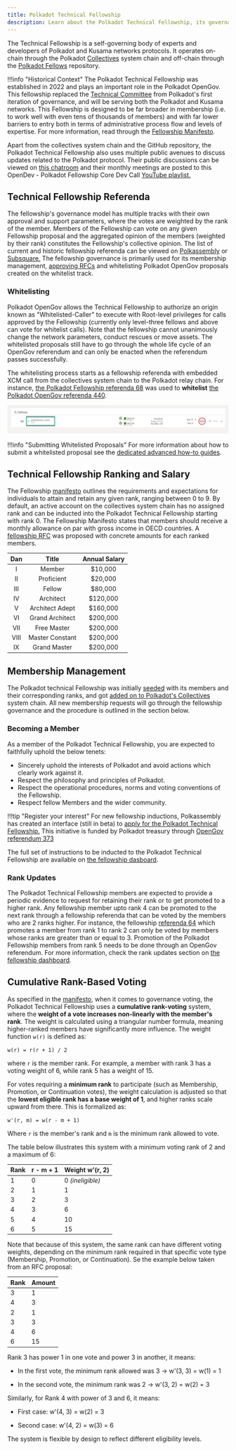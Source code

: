 ```yaml
---
title: Polkadot Technical Fellowship
description: Learn about the Polkadot Technical Fellowship, its governance model, ranking system, and role in Polkadot's OpenGov.
---
```


The Technical Fellowship is a self-governing body of experts and developers of Polkadot and Kusama
networks protocols. It operates on-chain through the Polkadot
[Collectives](https://polkadot.js.org/apps/?rpc=wss%3A%2F%2Fpolkadot-collectives-rpc.polkadot.io#/fellowship/referenda)
system chain and off-chain through the [Polkadot Fellows](https://github.com/polkadot-fellows)
repository.

!!!info "Historical Context"
    The Polkadot Technical Fellowship was established in 2022 and plays an important role in the Polkadot OpenGov. This fellowship replaced the [Technical Committee](./archive/learn-governance.md#technical-committee) from Polkadot's first iteration of governance, and will be serving both the Polkadot and Kusama networks. This Fellowship is designed to be far broader in membership (i.e. to work well with even tens of thousands of members) and with far lower barriers to entry both in terms of administrative process flow and levels of expertise. For more information, read through the [Fellowship Manifesto](https://github.com/polkadot-fellows/manifesto/blob/0c3df46d76625980b8b48742cb86f4d8fa6dda8d/manifesto.pdf).

Apart from the collectives system chain and the GitHub repository, the Polkadot Technical Fellowship
also uses multiple public avenues to discuss updates related to the Polkadot protocol. Their public
discussions can be viewed on [this chatroom](https://matrix.to/#/#fellowship-members:parity.io) and
their monthly meetings are posted to this OpenDev - Polkadot Fellowship Core Dev Call
[YouTube playlist.](https://www.youtube.com/watch?v=5P6Axm4JrmQ&list=PLtyd7v_I7PGlDJCCCLGLjJ0yv33JAEE_-)

## Technical Fellowship Referenda

The fellowship's governance model has multiple tracks with their own approval and support
parameters, where the votes are weighted by the rank of the member. Members of the Fellowship can
vote on any given Fellowship proposal and the aggregated opinion of the members (weighted by their
rank) constitutes the Fellowship's collective opinion. The list of current and historic fellowship
referenda can be viewed on [Polkassembly](https://collectives.polkassembly.io/) or
[Subsquare.](https://collectives.subsquare.io/) The fellowship governance is primarily used for its
membership management, [approving RFCs](https://github.com/polkadot-fellows/RFCs) and whitelisting
Polkadot OpenGov proposals created on the whitelist track.

### Whitelisting

Polkadot OpenGov allows the Technical Fellowship to authorize an origin known as
"Whitelisted-Caller" to execute with Root-level privileges for calls approved by the Fellowship
(currently only level-three fellows and above can vote for whitelist calls). Note that the
fellowship cannot unanimously change the network parameters, conduct rescues or move assets. The
whitelisted proposals still have to go through the whole life cycle of an OpenGov referendum and can
only be enacted when the referendum passes successfully.

The whitelisting process starts as a fellowship referenda with embedded XCM call from the
collectives system chain to the Polkadot relay chain. For instance,
[the Polkadot Fellowship referenda 68](https://collectives.polkassembly.io/referenda/68) was used to
**whitelist** [the Polkadot OpenGov referenda 440](https://polkadot.polkassembly.io/referenda/440).

![whitelist-xcm](../assets/fellowship-whitelist-xcm.png)

!!!info "Submitting Whitelisted Proposals"
    For more information about how to submit a whitelisted proposal see the [dedicated advanced how-to guides](./learn-guides-polkadot-opengov.md#submitting-a-referendum-on-the-whitelisted-caller-track).

## Technical Fellowship Ranking and Salary

The Fellowship [manifesto](https://github.com/polkadot-fellows/manifesto) outlines the requirements
and expectations for individuals to attain and retain any given rank, ranging between 0 to 9. By
default, an active account on the collectives system chain has no assigned rank and can be inducted
into the Polkadot Technical Fellowship starting with rank 0. The Fellowship Manifesto states that
members should receive a monthly allowance on par with gross income in OECD countries. A
[fellowship RFC](https://github.com/polkadot-fellows/RFCs/pull/50) was proposed with concrete
amounts for each ranked members.

| Dan  |      Title      | Annual Salary |
| :--: | :-------------: | :-----------: |
|  I   |     Member      |    $10,000    |
|  II  |   Proficient    |    $20,000    |
| III  |     Fellow      |    $80,000    |
|  IV  |    Architect    |   $120,000    |
|  V   | Architect Adept |   $160,000    |
|  VI  | Grand Architect |   $200,000    |
| VII  |   Free Master   |   $200,000    |
| VIII | Master Constant |   $200,000    |
|  IX  |  Grand Master   |   $200,000    |

## Membership Management

The Polkadot technical Fellowship was initially
[seeded](https://github.com/polkadot-fellows/seeding) with its members and their corresponding
ranks, and got [added on to Polkadot's Collectives](https://polkadot.polkassembly.io/motion/403)
system chain. All new membership requests will go through the fellowship governance and the
procedure is outlined in the section below.

### Becoming a Member

As a member of the Polkadot Technical Fellowship, you are expected to faithfully uphold the below
tenets:

- Sincerely uphold the interests of Polkadot and avoid actions which clearly work against it.
- Respect the philosophy and principles of Polkadot.
- Respect the operational procedures, norms and voting conventions of the Fellowship.
- Respect fellow Members and the wider community.

!!!tip "Register your interest"
    For new fellowship inductions, Polkassembly has created an interface (still in beta) to [apply for the Polkadot Technical Fellowship.](https://collectives.polkassembly.io/join-fellowship?network=collectives) This initiative is funded by Polkadot treasury through [OpenGov referendum 373](https://polkadot.polkassembly.io/treasury/574)

The full set of instructions to be inducted to the Polkadot Technical Fellowship are available on
[the fellowship dasboard](https://polkadot-fellows.xyz/#/membership).

### Rank Updates

The Polkadot Technical Fellowship members are expected to provide a periodic evidence to request for
retaining their rank or to get promoted to a higher rank. Any fellowship member upto rank 4 can be
promoted to the next rank through a fellowship referenda that can be voted by the members who are 2
ranks higher. For instance, the fellowship
[referenda 64](https://collectives.subsquare.io/fellowship/referenda/64) which promotes a member
from rank 1 to rank 2 can only be voted by members whose ranks are greater than or equal to 3.
Promotion of the Polkadot Fellowship members from rank 5 needs to be done through an OpenGov
referendum. For more information, check the rank updates section on
[the fellowship dashboard](https://polkadot-fellows.xyz/#/membership).

## Cumulative Rank-Based Voting

As specified in the [manifesto](https://github.com/polkadot-fellows/manifesto/blob/main/manifesto.pdf), when it comes to governance voting, the Polkadot Technical Fellowship uses a **cumulative rank-voting** system, where the **weight of a vote increases non-linearly with the member's rank**. The weight is calculated using a triangular number formula, meaning higher-ranked members have significantly more influence. The weight function `w(r)` is defined as:

```
w(r) = r(r + 1) / 2
```

where `r` is the member rank. For example, a member with rank 3 has a voting weight of 6, while rank 5 has a weight of 15.

For votes requiring a **minimum rank** to participate (such as Membership, Promotion, or Continuation votes), the weight calculation is adjusted so that the **lowest eligible rank has a base weight of 1**, and higher ranks scale upward from there. This is formalized as:

```
w'(r, m) = w(r - m + 1)
```

Where `r` is the member's rank and `m` is the minimum rank allowed to vote.

The table below illustrates this system with a minimum voting rank of 2 and a maximum of 6:

| Rank | r - m + 1 | Weight w'(r, 2) |
|------|-----------|-----------------|
| 1    | 0         | 0 *(ineligible)* |
| 2    | 1         | 1               |
| 3    | 2         | 3               |
| 4    | 3         | 6               |
| 5    | 4         | 10              |
| 6    | 5         | 15              |

Note that because of this system, the same rank can have different voting weights, depending on the minimum rank required in that specific vote type (Membership, Promotion, or Continuation). Se the example below taken from an RFC proposal:

| Rank | Amount |
|-----|-------|
|3|1|
|4|3|
|2|1|
|3|3|
|4|6|
|6|15|

Rank 3 has power 1 in one vote and power 3 in another, it means:

- In the first vote, the minimum rank allowed was 3 → w'(3, 3) = w(1) = 1

- In the second vote, the minimum rank was 2 → w'(3, 2) = w(2) = 3

Similarly, for Rank 4 with power of 3 and 6, it means:

- First case: w'(4, 3) = w(2) = 3

- Second case: w'(4, 2) = w(3) = 6

The system is flexible by design to reflect different eligibility levels.
